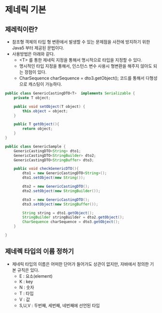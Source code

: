 # 제네릭 기본

## 제레릭이란?

* 참조형 객체의 타입 형 변환에서 발생할 수 있는 문제점을 사전에 방지하기 위한 Java5 부터 제공된 문법이다.&#x20;
* 사용방법은 아래와 같다.
  * \<T> 를 통한 제네릭 지정을 통해서 명시적으로 타입을 지정할 수 있다.
  * 명시적인 타입 지정을 통해서, 인스턴스 변수 사용시 형변환을 해주지 않아도 되는 장점이 있다.&#x20;
  * CharSequence charSequence = dto3.getObject(); 코드를 통해서 다형성으로 캐스팅이 가능하다.

```java
public class GenericCastingDTO<T>  implements Serializable {
    private T object;

    public void setObject(T object) {
        this.object = object;
    }

    public T getObject(){
        return object;
    }
}

public class GenericSample {
    GenericCastingDTO<String> dto1;
    GenericCastingDTO<StringBuilder> dto2;
    GenericCastingDTO<StringBuffer> dto3;

    public void checkGenericDTO(){
        dto1 = new GenericCastingDTO<String>();
        dto1.setObject(new String());

        dto2 = new GenericCastingDTO();
        dto2.setObject(new StringBuilder());

        dto3 = new GenericCastingDTO();
        dto3.setObject(new StringBuffer());

        String string = dto1.getObject();
        StringBuilder stringBuilder = dto2.getObject();
        CharSequence charSequence = dto3.getObject();
    }

}
```

## 제네렉 타입의 이름 정하기

* 제네릭 타입의 이름은 어떠한 단어가 들어가도 상관이 없지만, 자바에서 정의한 기본 규칙은 있다.
  * E : 요소(element)
  * K : key
  * N : 숫자
  * T : 타입
  * V : 값
  * S,U,V : 두번째, 세번째, 네번째에 선언된 타입
